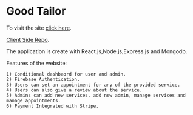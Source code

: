 # Good Tailor

To visit the site [click here](https://goodtailor-363c9.web.app).

[Client Side Repo](https://github.com/RudroMajumder/GoodTailorClient).

The application is create with React.js,Node.js,Express.js and Mongodb.

Features of the website:



    1) Conditional dashbaord for user and admin.
    2) Firebase Authentication.
    3) Users can set an appointment for any of the provided service.
    4) Users can also give a review about the service.
    5) Admins can add new services, add new admin, manage services and manage appointments.
    6) Payment Integrated with Stripe.



